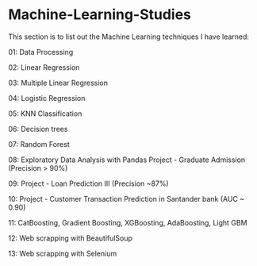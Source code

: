 # Machine-Learning-Studies

This section is to list out the Machine Learning techniques I have learned:

01: Data Processing

02: Linear Regression

03: Multiple Linear Regression

04: Logistic Regression

05: KNN Classification

06: Decision trees 

07: Random Forest 

08: Exploratory Data Analysis with Pandas
    Project - Graduate Admission (Precision > 90%)
    
09: Project - Loan Prediction III (Precision ~87%) 

10: Project - Customer Transaction Prediction in Santander bank (AUC ~ 0.90)

11: CatBoosting, Gradient Boosting, XGBoosting, AdaBoosting, Light GBM

12: Web scrapping with BeautifulSoup

13: Web scrapping with Selenium
